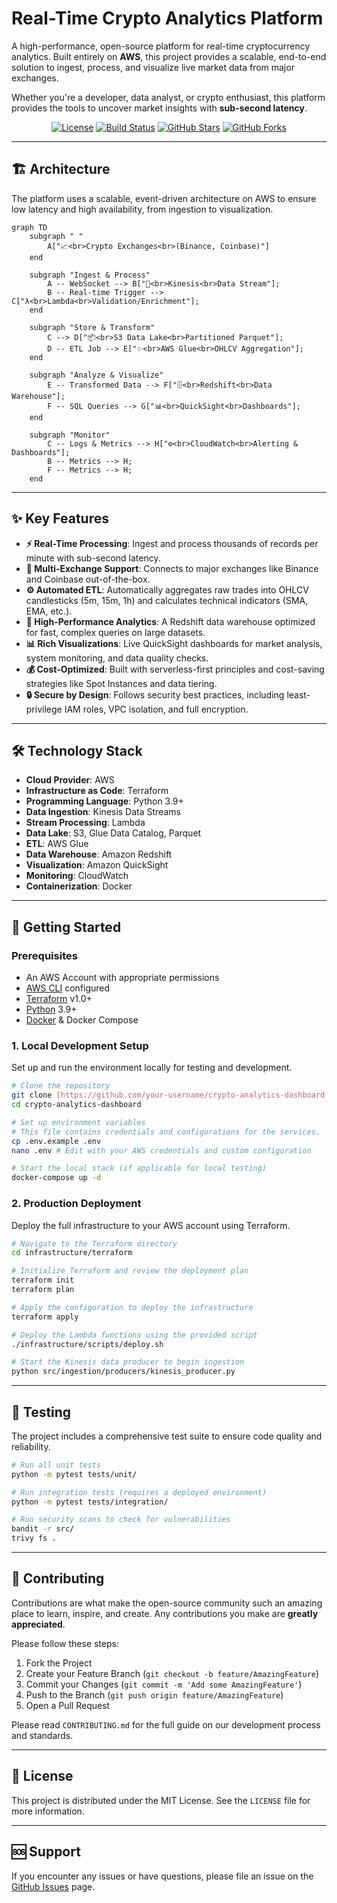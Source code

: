 # Real-Time Crypto Analytics Platform

A high-performance, open-source platform for real-time cryptocurrency analytics. Built entirely on **AWS**, this project provides a scalable, end-to-end solution to ingest, process, and visualize live market data from major exchanges.

Whether you're a developer, data analyst, or crypto enthusiast, this platform provides the tools to uncover market insights with **sub-second latency**.

<p align="center">
  <a href="LICENSE"><img src="https://img.shields.io/badge/License-MIT-green.svg" alt="License"></a>
  <a href="#"><img src="https://img.shields.io/badge/build-passing-brightgreen" alt="Build Status"></a>
  <a href="https://github.com/your-username/your-repo"><img src="https://img.shields.io/github/stars/your-username/your-repo?style=social" alt="GitHub Stars"></a>
  <a href="https://github.com/your-username/your-repo"><img src="https://img.shields.io/github/forks/your-username/your-repo?style=social" alt="GitHub Forks"></a>
</p>

---

## 🏗️ Architecture

The platform uses a scalable, event-driven architecture on AWS to ensure low latency and high availability, from ingestion to visualization.

```mermaid
graph TD
    subgraph " "
        A["📈<br>Crypto Exchanges<br>(Binance, Coinbase)"]
    end

    subgraph "Ingest & Process"
        A -- WebSocket --> B["🚰<br>Kinesis<br>Data Stream"];
        B -- Real-time Trigger --> C["λ<br>Lambda<br>Validation/Enrichment"];
    end

    subgraph "Store & Transform"
        C --> D["📦<br>S3 Data Lake<br>Partitioned Parquet"];
        D -- ETL Job --> E["✨<br>AWS Glue<br>OHLCV Aggregation"];
    end

    subgraph "Analyze & Visualize"
        E -- Transformed Data --> F["🗄️<br>Redshift<br>Data Warehouse"];
        F -- SQL Queries --> G["📊<br>QuickSight<br>Dashboards"];
    end

    subgraph "Monitor"
        C -- Logs & Metrics --> H["⚙️<br>CloudWatch<br>Alerting & Dashboards"];
        B -- Metrics --> H;
        F -- Metrics --> H;
    end
```

---

## ✨ Key Features

* **⚡ Real-Time Processing**: Ingest and process thousands of records per minute with sub-second latency.
* **🔌 Multi-Exchange Support**: Connects to major exchanges like Binance and Coinbase out-of-the-box.
* **⚙️ Automated ETL**: Automatically aggregates raw trades into OHLCV candlesticks (5m, 15m, 1h) and calculates technical indicators (SMA, EMA, etc.).
* **🚀 High-Performance Analytics**: A Redshift data warehouse optimized for fast, complex queries on large datasets.
* **📊 Rich Visualizations**: Live QuickSight dashboards for market analysis, system monitoring, and data quality checks.
* **💰 Cost-Optimized**: Built with serverless-first principles and cost-saving strategies like Spot Instances and data tiering.
* **🔒 Secure by Design**: Follows security best practices, including least-privilege IAM roles, VPC isolation, and full encryption.

---

## 🛠️ Technology Stack

* **Cloud Provider**: AWS
* **Infrastructure as Code**: Terraform
* **Programming Language**: Python 3.9+
* **Data Ingestion**: Kinesis Data Streams
* **Stream Processing**: Lambda
* **Data Lake**: S3, Glue Data Catalog, Parquet
* **ETL**: AWS Glue
* **Data Warehouse**: Amazon Redshift
* **Visualization**: Amazon QuickSight
* **Monitoring**: CloudWatch
* **Containerization**: Docker

---

## 🚀 Getting Started

### Prerequisites

* An AWS Account with appropriate permissions
* [AWS CLI](https://aws.amazon.com/cli/) configured
* [Terraform](https://www.terraform.io/downloads.html) v1.0+
* [Python](https://www.python.org/downloads/) 3.9+
* [Docker](https://www.docker.com/products/docker-desktop) & Docker Compose

### 1. Local Development Setup

Set up and run the environment locally for testing and development.

```bash
# Clone the repository
git clone [https://github.com/your-username/crypto-analytics-dashboard.git](https://github.com/your-username/crypto-analytics-dashboard.git)
cd crypto-analytics-dashboard

# Set up environment variables
# This file contains credentials and configurations for the services.
cp .env.example .env
nano .env # Edit with your AWS credentials and custom configuration

# Start the local stack (if applicable for local testing)
docker-compose up -d
```

### 2. Production Deployment

Deploy the full infrastructure to your AWS account using Terraform.

```bash
# Navigate to the Terraform directory
cd infrastructure/terraform

# Initialize Terraform and review the deployment plan
terraform init
terraform plan

# Apply the configuration to deploy the infrastructure
terraform apply

# Deploy the Lambda functions using the provided script
./infrastructure/scripts/deploy.sh

# Start the Kinesis data producer to begin ingestion
python src/ingestion/producers/kinesis_producer.py
```

---

## 🧪 Testing

The project includes a comprehensive test suite to ensure code quality and reliability.

```bash
# Run all unit tests
python -m pytest tests/unit/

# Run integration tests (requires a deployed environment)
python -m pytest tests/integration/

# Run security scans to check for vulnerabilities
bandit -r src/
trivy fs .
```

---

## 🤝 Contributing

Contributions are what make the open-source community such an amazing place to learn, inspire, and create. Any contributions you make are **greatly appreciated**.

Please follow these steps:

1.  Fork the Project
2.  Create your Feature Branch (`git checkout -b feature/AmazingFeature`)
3.  Commit your Changes (`git commit -m 'Add some AmazingFeature'`)
4.  Push to the Branch (`git push origin feature/AmazingFeature`)
5.  Open a Pull Request

Please read `CONTRIBUTING.md` for the full guide on our development process and standards.

---

## 📄 License

This project is distributed under the MIT License. See the `LICENSE` file for more information.

---

## 🆘 Support

If you encounter any issues or have questions, please file an issue on the [GitHub Issues](https://github.com/SangramSA/crypto-analytics-dashboard/issues) page.
